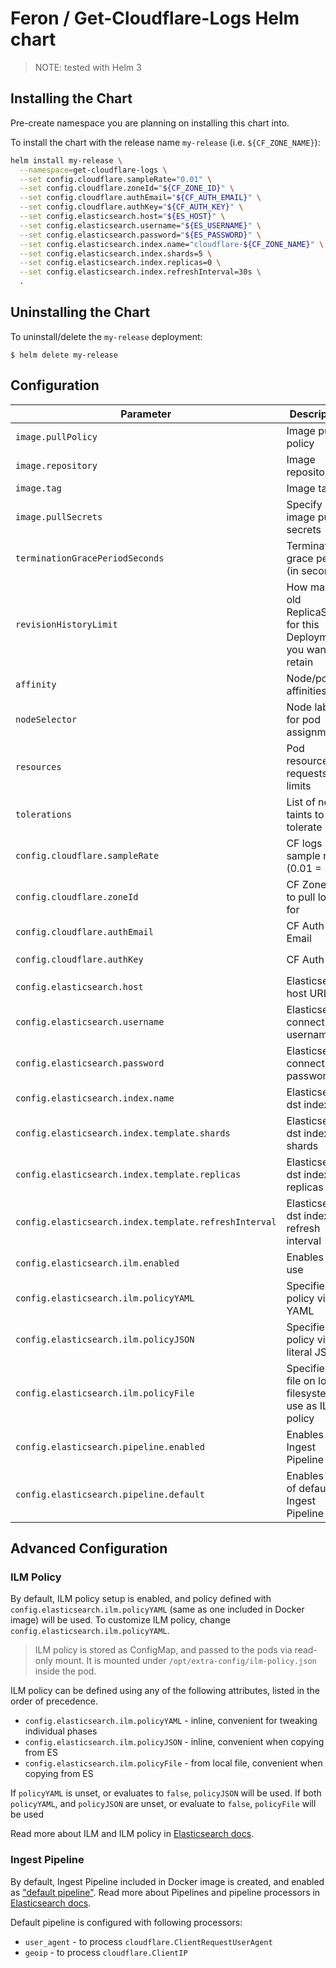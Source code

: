 # Feron / Get-Cloudflare-Logs Helm chart

> NOTE: tested with Helm 3

## Installing the Chart

Pre-create namespace you are planning on installing this chart into.

To install the chart with the release name `my-release` (i.e. `${CF_ZONE_NAME}`):

```sh
helm install my-release \
  --namespace=get-cloudflare-logs \
  --set config.cloudflare.sampleRate="0.01" \
  --set config.cloudflare.zoneId="${CF_ZONE_ID}" \
  --set config.cloudflare.authEmail="${CF_AUTH_EMAIL}" \
  --set config.cloudflare.authKey="${CF_AUTH_KEY}" \
  --set config.elasticsearch.host="${ES_HOST}" \
  --set config.elasticsearch.username="${ES_USERNAME}" \
  --set config.elasticsearch.password="${ES_PASSWORD}" \
  --set config.elasticsearch.index.name="cloudflare-${CF_ZONE_NAME}" \
  --set config.elasticsearch.index.shards=5 \
  --set config.elasticsearch.index.replicas=0 \
  --set config.elasticsearch.index.refreshInterval=30s \
  .
```

## Uninstalling the Chart

To uninstall/delete the `my-release` deployment:

```console
$ helm delete my-release
```

## Configuration

 Parameter                      | Description                            | Default
------------------------------- | -------------------------------------- | ---------
`image.pullPolicy`              | Image pull policy                      | `Always`
`image.repository`              | Image repository                       | `docker.io/anapsix/get-cloudflare-logs`
`image.tag`                     | Image tag                              | `v0.2.1` (same as `.Chart.AppVersion`)
`image.pullSecrets`             | Specify image pull secrets             | `[]`
`terminationGracePeriodSeconds` | Termination grace period (in seconds)  | `15`
`revisionHistoryLimit`          | How many old ReplicaSets for this Deployment you want to retain | `10`
`affinity`                      | Node/pod affinities                    | `{}`
`nodeSelector`                  | Node labels for pod assignment         | `{}`
`resources`                     | Pod resource requests & limits         | `{}`
`tolerations`                   | List of node taints to tolerate        | `[]`
`config.cloudflare.sampleRate`  | CF logs sample rate (0.01 = 1%)        | `0.01`
`config.cloudflare.zoneId`      | CF Zone ID to pull logs for            | `51e241f08e014feb95d1b2760228d12a` (fake)
`config.cloudflare.authEmail`   | CF Auth Email                          | `admin@example.com` (fake)
`config.cloudflare.authKey`     | CF Auth Key                            | `51e241f08e014feb95d1b2760228d12a2df50` (fake)
`config.elasticsearch.host`     | Elasticsearch host URL                 | `http://elasticsearch:9200`
`config.elasticsearch.username` | Elasticsearch connection username      | `nil`
`config.elasticsearch.password` | Elasticsearch connection password      | `nil`
`config.elasticsearch.index.name`     | Elasticsearch dst index          | `cloudflare-access`
`config.elasticsearch.index.template.shards`   | Elasticsearch dst index shards   | `5`
`config.elasticsearch.index.template.replicas` | Elasticsearch dst index replicas | `0`
`config.elasticsearch.index.template.refreshInterval` | Elasticsearch dst index refresh interval | `10s`
`config.elasticsearch.ilm.enabled`      | Enables ILM use | `true`
`config.elasticsearch.ilm.policyYAML`   | Specifies policy via YAML | see [`values.yaml`][values]
`config.elasticsearch.ilm.policyJSON`   | Specifies policy via literal JSON | see [`values.yaml`][values]
`config.elasticsearch.ilm.policyFile`   | Specifies a file on local filesystem to use as ILM policy | `files/ilm-default-policy.json`
`config.elasticsearch.pipeline.enabled` | Enables Ingest Pipeline | `true` (at the moment, has no effect)
`config.elasticsearch.pipeline.default` | Enables use of default Ingest Pipeline | `true`


## Advanced Configuration

### ILM Policy

By default, ILM policy setup is enabled, and policy defined with
`config.elasticsearch.ilm.policyYAML` (same as one included in Docker image)
will be used.
To customize ILM policy, change `config.elasticsearch.ilm.policyYAML`.

> ILM policy is stored as ConfigMap, and passed to the pods via read-only mount.
> It is mounted under `/opt/extra-config/ilm-policy.json` inside the pod.

ILM policy can be defined using any of the following attributes, listed in the
order of precedence.
- `config.elasticsearch.ilm.policyYAML` - inline, convenient for tweaking individual phases
- `config.elasticsearch.ilm.policyJSON` - inline, convenient when copying from ES
- `config.elasticsearch.ilm.policyFile` - from local file, convenient when copying from ES

If `policyYAML` is unset, or evaluates to `false`, `policyJSON` will be used.
If both `policyYAML`, and `policyJSON` are unset, or evaluate to `false`,
`policyFile` will be used


Read more about ILM and ILM policy in [Elasticsearch docs][ilm-docs].

### Ingest Pipeline

By default, Ingest Pipeline included in Docker image is created, and enabled as
["default pipeline"][index-docs]. Read more about Pipelines and pipeline
processors in [Elasticsearch docs][pipeline-docs].

Default pipeline is configured with following processors:
- `user_agent` - to process `cloudflare.ClientRequestUserAgent`
- `geoip` - to process `cloudflare.ClientIP`



[ link reference ]::
[ilm-docs]: https://www.elastic.co/guide/en/elasticsearch/reference/current/index-lifecycle-management.html
[pipeline-docs]: https://www.elastic.co/guide/en/elasticsearch/reference/current/pipeline.html
[index-docs]: https://www.elastic.co/guide/en/elasticsearch/reference/current/index-modules.html#dynamic-index-settings
[values]: ./values.yaml
